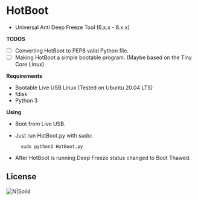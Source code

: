 # HotBoot
- Universal Anti Deep Freeze Tool (6.x.x - 8.x.x)

**TODOS**
- [ ] Converting HotBoot to PEP8 valid Python file.
- [ ] Making HotBoot a simple bootable program. (Maybe based on the Tiny Core Linux)

**Requirements**
- Bootable Live USB Linux (Tested on Ubuntu 20.04 LTS)
- fdisk
- Python 3

**Using**
- Boot from Live USB.
- Just run HotBoot.py with sudo:

        sudo python3 HotBoot.py

- After HotBoot is running Deep Freeze status changed to Boot Thawed.

License
----
![N|Solid](https://www.gnu.org/graphics/gplv3-127x51.png)
